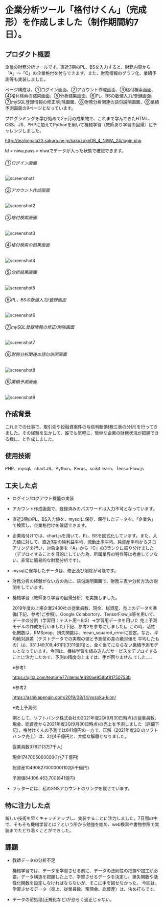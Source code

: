 # 企業分析ツール「格付けくん」（完成形）を作成しました（制作期間約7日）。



## プロダクト概要

企業の財務分析ツールです。直近3期のPL、BSを入力すると、財務内容から「A」〜「C」の企業格付を付与できます。また、財務情報のグラフ化、業績予測等も実装しました。

ページ構成は、①ログイン画面、②アカウント作成画面、③格付検索画面、④格付検索の結果画面、⑤分析結果画面、⑥PL、BSの数値入力/登録画面、⑦mySQL登録情報の修正/削除画面、⑧財務分析関連の語句説明画面、⑨業績予測画面の9ページとなっています。

プログラミングを学び始めて2ヶ月の成果物で、これまで学んできたHTML、CSS、JS、PHPに加えてPythonを用いて機械学習（教師あり学習の回帰）にチャレンジしました。


http://tealimpala23.sakura.ne.jp/kakuzukeDB_4_NIWA_24/login.php

Id = niwa,pass = niwaでデータが入った状態で確認できます。

###### ①ログイン画面
![](pic1.png "screenshot1")


###### ②アカウント作成画面
![](pic2.png "screenshot2")


###### ③格付検索画面
![](pic3.png "screenshot3")


###### ④格付検索の結果画面
![](pic4.png "screenshot4")


###### ⑤分析結果画面
![](pic5.png "screenshot5")


###### ⑥PL、BSの数値入力/登録画面
![](pic6.png "screenshot6")


###### ⑦mySQL登録情報の修正/削除画面
![](pic7.png "screenshot7")


###### ⑧財務分析関連の語句説明画面
![](pic8.png "screenshot8")


###### ⑨業績予測画面
![](pic9.png "screenshot9")


## 作成背景

これまでの仕事で、取引先や投融資案件の与信判断(財務三表の分析)を行ってきました。その経験を生かして、誰でも気軽に、簡単な企業の財務状況が把握できる様に、と作成しました。


## 使用技術
PHP、mysql、chart.JS、Python、Keras、scikit learn、TensorFlow.js


## 工夫した点
- ログイン/ログアウト機能の実装

- アカウント作成画面で、登録済みのパスワードは入力不可となっています。

- 直近3期のPL、BS入力値を、mysqlに保存、保存したデータを、「企業名」で検索し、企業格付けを確認できます。

- 企業格付けでは、chart.jsを用いて、PL、BSを図式化しています。また、入力値に対して、直近3期の純利益平均、流動比率平均、純資産平均からスコアリングを行い、対象企業を「A」から「C」の3ランクに振り分けました（デプロイすることを目的にしていた為、所属業界の特性等は考慮していない、非常に簡易的な財務分析です）。

- mysqlに保存したデータは、修正及び削除が可能です。

- 財務分析の経験がない方の為に、語句説明画面で、財務三表や分析方法の説明をしています。

- 機械学習（教師あり学習の回帰分析）を実施しました。
 
  2019年度の上場企業2430社の従業員数、現金、総資産、売上のデータを準備(下記、参考1ご参照)。Google Colabortory、TensorFlow.js等を用いて、データの分割（学習用：テスト用＝8:2）→学習用データを用いた
  売上予測モデルの作成を行いました(下記、参考2を参考にしました)。この時、活性化関数は、RMSprop、損失関数は、mean_squared_errorに設定。なお、平均絶対誤差（テストデータでの実際の値と予測値の差の絶対値を
  平均したもの）は、331,149,108,461円(3311億円)と、全く当てにならない業績予測モデルとなっています。今回は、機械学習を組み込んだサービスをデプロイすることに注力したので、予測の精度向上までは、手が回りません
  でした、、、

  ※参考1
 
  https://qiita.com/teatime77/items/e480ae958bf81750753b
 
  ※参考2
 
  https://ashikapengin.com/2019/08/14/yosoku-kion/
 
  ※売上予測例
 
   例として、ソフトバンク株式会社の2021年度2Q(9月30日時点)の従業員数、現金、総資産から2021年度2Q(9月30日時点)の売上を予測しました（詳細下記）。格付けくんの予測では841億円の一方で、正解（2021年度2Q
   のソフトバンク売上）は、2兆4千億円と、大幅な解離となりました。
 
   従業員数37821(3万7千人)
 
   現金1747005000000(1兆7千億円)
 
   総資産10490827000000(10兆5千億円)
 
   予測値84,106,463,700(841億円)

- フッターには、私のSNSアカウントのリンクを載せています。

## 特に注力した点
新しい技術を早くキャッチアップし、実装することに注力しました。7日間の中で、そもそも機械学習とは？という所から勉強を始め、web検索や書物参照で実装までたどり着くことができした。

## 課題
- 教師データの分析不足

  機械学習では、データを学習させる前に、データの法則性の把握や加工が必要。データ構造を把握した上で、学習させるデータを決定し、損失関数や活性化関数を設定しなければならないが、そこに手を回せなかった。
  今回は、学習させるデータ（売上、従業員数、現預金、総資産）は、決め打ちです。
 
- データの前処理(正規化など)が恐らく適正じゃない。
